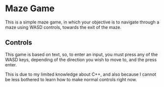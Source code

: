 # Maze Game

This is a simple maze game, in which your objective is to navigate through a maze using WASD controls, towards the exit of the maze.

## Controls

This game is based on text, so, to enter an input, you must press any of the WASD keys, depending of the direction you wish to move to, and the press enter.

This is due to my limited knowledge about C++, and also because I cannot be less bothered to learn how to make normal controls right now.